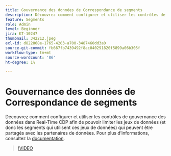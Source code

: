 ```yaml
---
title: Gouvernance des données de Correspondance de segments
description: Découvrez comment configurer et utiliser les contrôles de gouvernance des données dans Real-Time CDP afin de pouvoir limiter les jeux de données (et donc les segments qui utilisent ces jeux de données)... (Les descriptions doivent comporter entre 60 et 160 caractères)
feature: Segments
role: Admin
level: Beginner
jira: KT-10247
thumbnail: 342212.jpeg
exl-id: d822868e-1765-4203-a700-3487460dd3a0
source-git-commit: fb667fb7439492f8ac040291820f5899a06b305f
workflow-type: tm+mt
source-wordcount: '86'
ht-degree: 1%

---
```


# Gouvernance des données de Correspondance de segments

Découvrez comment configurer et utiliser les contrôles de gouvernance des données dans Real-Time CDP afin de pouvoir limiter les jeux de données (et donc les segments qui utilisent ces jeux de données) qui peuvent être partagés avec les partenaires de données. Pour plus d’informations, consultez la [documentation](https://experienceleague.adobe.com/docs/experience-platform/segmentation/ui/segment-match/overview.html?lang=fr).

>[!VIDEO](https://video.tv.adobe.com/v/346358/?learn=on&enablevpops&captions=fre_fr)
